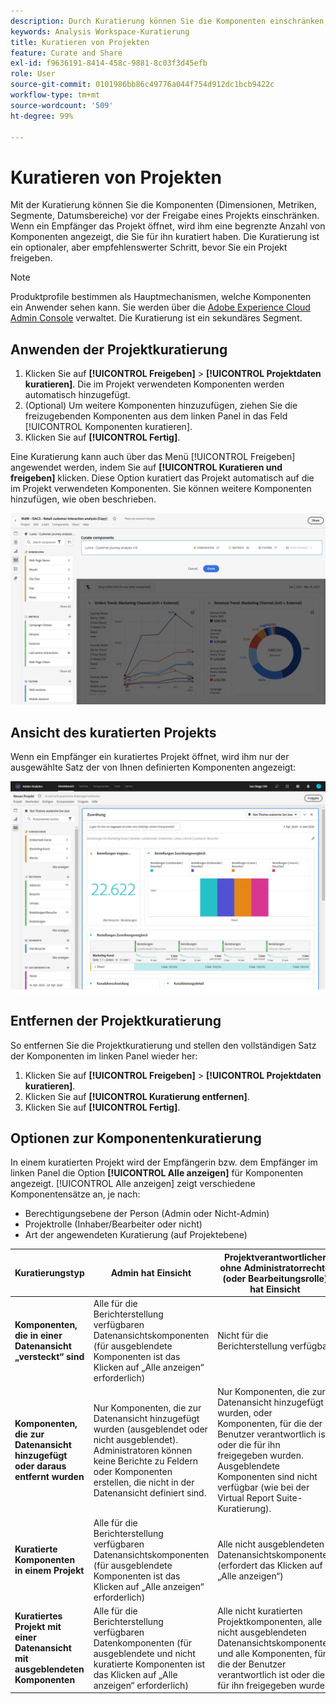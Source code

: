 ```yaml
---
description: Durch Kuratierung können Sie die Komponenten einschränken, bevor Sie ein Projekt freigeben.
keywords: Analysis Workspace-Kuratierung
title: Kuratieren von Projekten
feature: Curate and Share
exl-id: f9636191-8414-458c-9881-8c03f3d45efb
role: User
source-git-commit: 0101986bb86c49776a044f754d912dc1bcb9422c
workflow-type: tm+mt
source-wordcount: '509'
ht-degree: 99%

---
```


# Kuratieren von Projekten

Mit der Kuratierung können Sie die Komponenten (Dimensionen, Metriken, Segmente, Datumsbereiche) vor der Freigabe eines Projekts einschränken. Wenn ein Empfänger das Projekt öffnet, wird ihm eine begrenzte Anzahl von Komponenten angezeigt, die Sie für ihn kuratiert haben. Die Kuratierung ist ein optionaler, aber empfehlenswerter Schritt, bevor Sie ein Projekt freigeben.

>[!NOTE]
> Produktprofile bestimmen als Hauptmechanismen, welche Komponenten ein Anwender sehen kann. Sie werden über die [Adobe Experience Cloud Admin Console](https://experienceleague.adobe.com/docs/core-services/interface/manage-users-and-products/admin-getting-started.html?lang=de) verwaltet. Die Kuratierung ist ein sekundäres Segment.

## Anwenden der Projektkuratierung

1. Klicken Sie auf **[!UICONTROL Freigeben]** > **[!UICONTROL Projektdaten kuratieren]**.
Die im Projekt verwendeten Komponenten werden automatisch hinzugefügt.
1. (Optional) Um weitere Komponenten hinzuzufügen, ziehen Sie die freizugebenden Komponenten aus dem linken Panel in das Feld [!UICONTROL Komponenten kuratieren].
1. Klicken Sie auf **[!UICONTROL Fertig]**.

Eine Kuratierung kann auch über das Menü [!UICONTROL Freigeben] angewendet werden, indem Sie auf **[!UICONTROL Kuratieren und freigeben]** klicken. Diese Option kuratiert das Projekt automatisch auf die im Projekt verwendeten Komponenten. Sie können weitere Komponenten hinzufügen, wie oben beschrieben.

![Das Fenster „Komponenten kuratieren“ mit den im Projekt verwendeten Komponenten.](assets/curation-field.png)

## Ansicht des kuratierten Projekts

Wenn ein Empfänger ein kuratiertes Projekt öffnet, wird ihm nur der ausgewählte Satz der von Ihnen definierten Komponenten angezeigt:

![Ein freigegebenes kuratiertes Projekt mit von Ihnen definierten Komponenten.](assets/curate-project.png)

## Entfernen der Projektkuratierung

So entfernen Sie die Projektkuratierung und stellen den vollständigen Satz der Komponenten im linken Panel wieder her:

1. Klicken Sie auf **[!UICONTROL Freigeben]** > **[!UICONTROL Projektdaten kuratieren]**.
1. Klicken Sie auf **[!UICONTROL Kuratierung entfernen]**.
1. Klicken Sie auf **[!UICONTROL Fertig]**.

## Optionen zur Komponentenkuratierung

In einem kuratierten Projekt wird der Empfängerin bzw. dem Empfänger im linken Panel die Option **[!UICONTROL Alle anzeigen]** für Komponenten angezeigt. [!UICONTROL Alle anzeigen] zeigt verschiedene Komponentensätze an, je nach:

* Berechtigungsebene der Person (Admin oder Nicht-Admin)
* Projektrolle (Inhaber/Bearbeiter oder nicht)
* Art der angewendeten Kuratierung (auf Projektebene)

| Kuratierungstyp | Admin hat Einsicht | Projektverantwortlicher ohne Administratorrechte (oder Bearbeitungsrolle) hat Einsicht | Duplizierte Rolle ohne Administratorrechte hat Einsicht |
| --- | --- | --- | --- |
| **Komponenten, die in einer Datenansicht „versteckt“ sind** | Alle für die Berichterstellung verfügbaren Datenansichtskomponenten (für ausgeblendete Komponenten ist das Klicken auf „Alle anzeigen“ erforderlich) | Nicht für die Berichterstellung verfügbar | Nicht für die Berichterstellung verfügbar |
| **Komponenten, die zur Datenansicht hinzugefügt oder daraus entfernt wurden** | Nur Komponenten, die zur Datenansicht hinzugefügt wurden (ausgeblendet oder nicht ausgeblendet). Administratoren können keine Berichte zu Feldern oder Komponenten erstellen, die nicht in der Datenansicht definiert sind. | Nur Komponenten, die zur Datenansicht hinzugefügt wurden, oder Komponenten, für die der Benutzer verantwortlich ist oder die für ihn freigegeben wurden. Ausgeblendete Komponenten sind nicht verfügbar (wie bei der Virtual Report Suite-Kuratierung). | Nur Komponenten, die zum DV hinzugefügt wurden, sind nicht ausgeblendet und wurden in die Projektkuratierung aufgenommen. |
| **Kuratierte Komponenten in einem Projekt** | Alle für die Berichterstellung verfügbaren Datenansichtskomponenten (für ausgeblendete Komponenten ist das Klicken auf „Alle anzeigen“ erforderlich) | Alle nicht ausgeblendeten Datenansichtskomponenten (erfordert das Klicken auf „Alle anzeigen“) | Nur kuratierte Komponenten sowie alle Komponenten, für die der Benutzer verantwortlich ist oder die für ihn freigegeben wurden |
| **Kuratiertes Projekt mit einer Datenansicht mit ausgeblendeten Komponenten** | Alle für die Berichterstellung verfügbaren Datenkomponenten (für ausgeblendete und nicht kuratierte Komponenten ist das Klicken auf „Alle anzeigen“ erforderlich) | Alle nicht kuratierten Projektkomponenten, alle nicht ausgeblendeten Datenansichtskomponenten und alle Komponenten, für die der Benutzer verantwortlich ist oder die für ihn freigegeben wurden | Nur kuratierte Komponenten sowie alle Komponenten, für die der Benutzer verantwortlich ist oder die für ihn freigegeben wurden |

